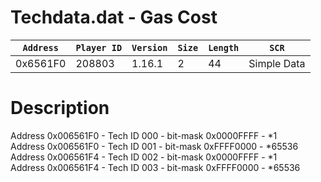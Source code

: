 # Techdata.dat - Gas Cost

| `Address` | `Player ID` | `Version` | `Size` | `Length` | `SCR` |
| ---------- | ----------- | --------- | ------ | -------- | ---- |
| 0x6561F0 | 208803 | 1.16.1 | 2 | 44 | Simple Data |

# Description

Address 0x006561F0 - Tech ID 000 - bit-mask 0x0000FFFF - *1<br>Address 0x006561F0 - Tech ID 001 - bit-mask 0xFFFF0000 - *65536<br>Address 0x006561F4 - Tech ID 002 - bit-mask 0x0000FFFF - *1<br>Address 0x006561F4 - Tech ID 003 - bit-mask 0xFFFF0000 - *65536